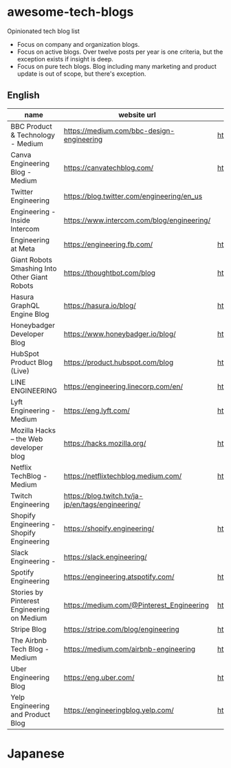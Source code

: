 # awesome-tech-blogs

Opinionated tech blog list

* Focus on company and organization blogs.
* Focus on active blogs. Over twelve posts per year is one criteria, but the exception exists if insight is deep. 
* Focus on pure tech blogs. Blog including many marketing and product update is out of scope, but there's exception.


## English

| name                                          | website url                                       | rss or atom                                                          |
|-----------------------------------------------|---------------------------------------------------|----------------------------------------------------------------------|
| BBC Product & Technology - Medium             | https://medium.com/bbc-design-engineering         | https://medium.com/feed/bbc-design-engineering                       |
| Canva Engineering Blog - Medium               | https://canvatechblog.com/                        | https://canvatechblog.com/feed                                       |
| Twitter Engineering                           | https://blog.twitter.com/engineering/en_us        |                                                                      |
| Engineering - Inside Intercom                 | https://www.intercom.com/blog/engineering/        |                                                                      |
| Engineering at Meta                           | https://engineering.fb.com/                       | https://engineering.fb.com/feed/                                     |
| Giant Robots Smashing Into Other Giant Robots | https://thoughtbot.com/blog                       | https://feeds.feedburner.com/GiantRobotsSmashingIntoOtherGiantRobots |
| Hasura GraphQL Engine Blog                    | https://hasura.io/blog/                           | https://hasura.io//blog/rss                                          |
| Honeybadger Developer Blog                    | https://www.honeybadger.io/blog/                  | https://www.honeybadger.io/blog/feed.xml                             |
| HubSpot Product Blog (Live)                   | https://product.hubspot.com/blog                  | https://product.hubspot.com/blog/rss.xml                             |
| LINE ENGINEERING                              | https://engineering.linecorp.com/en/              | https://engineering.linecorp.com/en/feed/                            |
| Lyft Engineering - Medium                     | https://eng.lyft.com/                             | https://eng.lyft.com/feed                                            |
| Mozilla Hacks – the Web developer blog        | https://hacks.mozilla.org/                        | https://hacks.mozilla.org/feed/                                      |
| Netflix TechBlog - Medium                     | https://netflixtechblog.medium.com/               | https://netflixtechblog.com/feed                                     |
| Twitch Engineering                            | https://blog.twitch.tv/ja-jp/en/tags/engineering/ |                                                                      |
| Shopify Engineering - Shopify Engineering     | https://shopify.engineering/                      | https://shopify.engineering/blog.atom                                |
| Slack Engineering -                           | https://slack.engineering/                        |                                                                      |
| Spotify Engineering                           | https://engineering.atspotify.com/                | https://engineering.atspotify.com/feed                               |
| Stories by Pinterest Engineering on Medium    | https://medium.com/@Pinterest_Engineering         | https://medium.com/feed/@Pinterest_Engineering                      |
| Stripe Blog                                   | https://stripe.com/blog/engineering               | https://stripe.com/blog/feed.rss                                     |
| The Airbnb Tech Blog - Medium                 | https://medium.com/airbnb-engineering             | https://medium.com/feed/airbnb-engineering                           |
| Uber Engineering Blog                         | https://eng.uber.com/                             | https://eng.uber.com/feed/                                           |
| Yelp Engineering and Product Blog             | https://engineeringblog.yelp.com/                 | https://engineeringblog.yelp.com/feed.xml                            |


# Japanese
